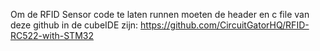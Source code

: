 Om de RFID Sensor code te laten runnen moeten de header en c file van deze github in de cubeIDE zijn:
https://github.com/CircuitGatorHQ/RFID-RC522-with-STM32 

